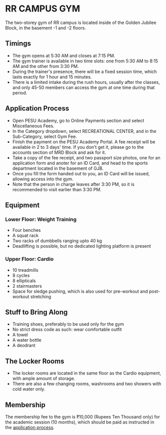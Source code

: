 # RR CAMPUS GYM
The two-storey gym of RR campus is located inside of the Golden Jubilee Block, in the basement -1 and -2 floors.


## Timings
* The gym opens at 5:30 AM and closes at 7:15 PM.
* The gym trainer is available in two time slots: one from 5:30 AM to 8:15 AM and the other from 3:30 PM.
* During the trainer's presence, there will be a fixed session time, which lasts exactly for 1 hour and 15 minutes.
* There is a limited intake during the rush hours, usually after the classes, and only 45-50 members can access the gym at one time during that period.


## Application Process
* Open PESU Academy, go to Online Payments section and select Miscellaneous Fees.
* In the Category dropdown, select RECREATIONAL CENTER, and in the Sub-Category, select Gym Fee.
* Finish the payment on the PESU Academy Portal. A fee receipt will be available in 2 to 3 days' time. If you don't get it, please go to the accounts section of MRD Block and ask for it.
* Take a copy of the fee receipt, and two passport size photos, one for an application form and anoter for an ID Card, and head to the sports department located in the basement of GJB.
* Once you fill the form handed out to you, an ID Card will be issued, allowing access into the gym.
* Note that the person in charge leaves after 3:30 PM, so it is recommended to visit earlier than 3:30 PM.


## Equipment

### Lower Floor: Weight Training
* Four benches
* A squat rack
* Two racks of dumbbells ranging upto 40 kg
* Deadlifting is possible, but no dedicated lighting platform is present

### Upper Floor: Cardio
* 10 treadmills
* 8 cycles
* 8 ellipticals
* 2 stairmasters
* Space for sledge pushing, which is also used for pre-workout and post-workout stretching


## Stuff to Bring Along
* Training shoes, preferably to be used only for the gym
* No strict dress code as such: wear comfortable outfit
* A towel
* A water bottle
* A deodrant


## The Locker Rooms
* The locker rooms are located in the same floor as the Cardio equipment, with ample amount of storage.
* There are also a few changing rooms, washrooms and two showers with cold water only.


## Membership
The membership fee to the gym is ₹10,000 (Rupees Ten Thousand only) for the academic session (10 months), which should be paid as instructed in the [application process](#application-process).